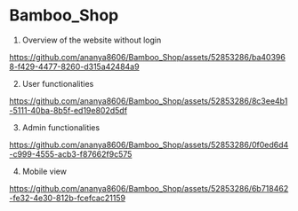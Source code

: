 # Bamboo_Shop
1. Overview of the website without login
   
https://github.com/ananya8606/Bamboo_Shop/assets/52853286/ba403968-f429-4477-8260-d315a42484a9

2. User functionalities

https://github.com/ananya8606/Bamboo_Shop/assets/52853286/8c3ee4b1-5111-40ba-8b5f-ed19e802d5df

3. Admin functionalities
   
https://github.com/ananya8606/Bamboo_Shop/assets/52853286/0f0ed6d4-c999-4555-acb3-f87662f9c575

4. Mobile view

https://github.com/ananya8606/Bamboo_Shop/assets/52853286/6b718462-fe32-4e30-812b-fcefcac21159






